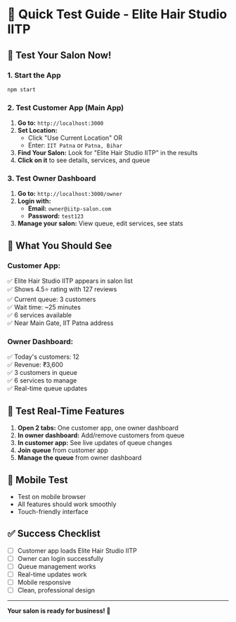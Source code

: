 # 🧪 Quick Test Guide - Elite Hair Studio IITP

## 🚀 **Test Your Salon Now!**

### **1. Start the App**
```bash
npm start
```

### **2. Test Customer App (Main App)**
1. **Go to:** `http://localhost:3000`
2. **Set Location:** 
   - Click "Use Current Location" OR
   - Enter: `IIT Patna` or `Patna, Bihar`
3. **Find Your Salon:** Look for "Elite Hair Studio IITP" in the results
4. **Click on it** to see details, services, and queue

### **3. Test Owner Dashboard**
1. **Go to:** `http://localhost:3000/owner`
2. **Login with:**
   - **Email:** `owner@iitp-salon.com`
   - **Password:** `test123`
3. **Manage your salon:** View queue, edit services, see stats

## 🎯 **What You Should See**

### **Customer App:**
✅ Elite Hair Studio IITP appears in salon list  
✅ Shows 4.5⭐ rating with 127 reviews  
✅ Current queue: 3 customers  
✅ Wait time: ~25 minutes  
✅ 6 services available  
✅ Near Main Gate, IIT Patna address  

### **Owner Dashboard:**
✅ Today's customers: 12  
✅ Revenue: ₹3,600  
✅ 3 customers in queue  
✅ 6 services to manage  
✅ Real-time queue updates  

## 🔄 **Test Real-Time Features**
1. **Open 2 tabs:** One customer app, one owner dashboard
2. **In owner dashboard:** Add/remove customers from queue
3. **In customer app:** See live updates of queue changes
4. **Join queue** from customer app
5. **Manage the queue** from owner dashboard

## 📱 **Mobile Test**
- Test on mobile browser
- All features should work smoothly
- Touch-friendly interface

## ✅ **Success Checklist**
- [ ] Customer app loads Elite Hair Studio IITP
- [ ] Owner can login successfully  
- [ ] Queue management works
- [ ] Real-time updates work
- [ ] Mobile responsive
- [ ] Clean, professional design

---

**Your salon is ready for business! 🎉**